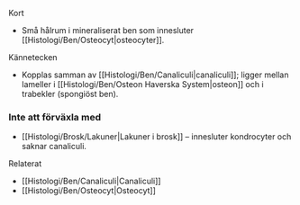 Kort
- Små hålrum i mineraliserat ben som innesluter [[Histologi/Ben/Osteocyt|osteocyter]].

Kännetecken
- Kopplas samman av [[Histologi/Ben/Canaliculi|canaliculi]]; ligger mellan lameller i [[Histologi/Ben/Osteon Haverska System|osteon]] och i trabekler (spongiöst ben).

### Inte att förväxla med
- [[Histologi/Brosk/Lakuner|Lakuner i brosk]] – innesluter kondrocyter och saknar canaliculi.

Relaterat
- [[Histologi/Ben/Canaliculi|Canaliculi]]
- [[Histologi/Ben/Osteocyt|Osteocyt]]
